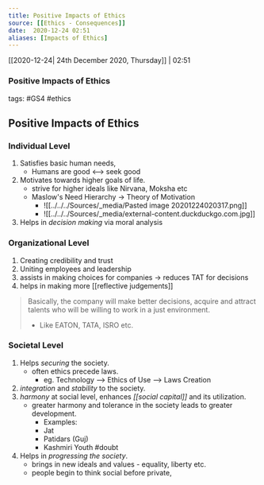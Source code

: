 ```yaml
---
title: Positive Impacts of Ethics
source: [[Ethics - Consequences]]
date:  2020-12-24 02:51
aliases: [Impacts of Ethics]
---
```

[[2020-12-24| 24th December 2020, Thursday]] |  02:51

### Positive Impacts of Ethics
tags: #GS4 #ethics  

## Positive Impacts of Ethics
### Individual Level
1. Satisfies basic human needs,
	- Humans are good <--> seek good
2. Motivates towards higher goals of life.
	- strive for higher ideals like Nirvana, Moksha etc
	- Maslow's Need Hierarchy -> Theory of Motivation 
		- ![[../../../Sources/_media/Pasted image 20201224020317.png]]
		- ![[../../../Sources/_media/external-content.duckduckgo.com.jpg]]
3. Helps in *decision making* via moral analysis


### Organizational Level
1. Creating credibility and trust
2. Uniting employees and leadership
3. assists in making choices for companies -> reduces TAT for decisions
4. helps in making more [[reflective judgements]] 
> Basically, the company will make better decisions, acquire and attract talents who will be willing to work in a just environment. 
> - Like EATON, TATA, ISRO etc.

### Societal Level
1. Helps *securing* the society.
	- often ethics precede laws.
		- eg. Technology --> Ethics of Use --> Laws Creation
2. *integration* and *stability* to the society.
3. *harmony* at social level, enhances *[[social capital]]* and its utilization.
	- greater harmony and tolerance in the society leads to greater development.
		- Examples: 
		- Jat 
		- Patidars (Guj)
		- Kashmiri Youth  #doubt 
4. Helps in *progressing the society*.
	- brings in new ideals and values - equality, liberty etc.
	- people begin to think social before private,
